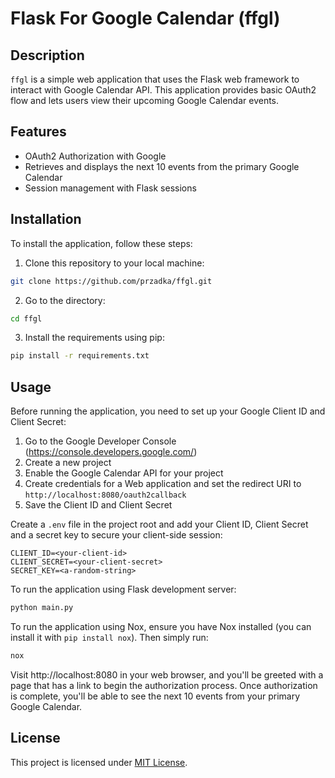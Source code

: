 # Flask For Google Calendar (ffgl)

## Description

`ffgl` is a simple web application that uses the Flask web framework to interact with Google Calendar API. This application provides basic OAuth2 flow and lets users view their upcoming Google Calendar events.

## Features

- OAuth2 Authorization with Google
- Retrieves and displays the next 10 events from the primary Google Calendar
- Session management with Flask sessions

## Installation

To install the application, follow these steps:

1. Clone this repository to your local machine:
```bash
git clone https://github.com/przadka/ffgl.git
```
2. Go to the directory:
```bash
cd ffgl
```
3. Install the requirements using pip:
```bash
pip install -r requirements.txt
```

## Usage

Before running the application, you need to set up your Google Client ID and Client Secret:

1. Go to the Google Developer Console (https://console.developers.google.com/)
2. Create a new project
3. Enable the Google Calendar API for your project
4. Create credentials for a Web application and set the redirect URI to `http://localhost:8080/oauth2callback`
5. Save the Client ID and Client Secret

Create a `.env` file in the project root and add your Client ID, Client Secret and a secret key to secure your client-side session:

```
CLIENT_ID=<your-client-id>
CLIENT_SECRET=<your-client-secret>
SECRET_KEY=<a-random-string>
```

To run the application using Flask development server:

```bash
python main.py
```

To run the application using Nox, ensure you have Nox installed (you can install it with `pip install nox`). Then simply run:

```bash
nox
```

Visit http://localhost:8080 in your web browser, and you'll be greeted with a page that has a link to begin the authorization process. Once authorization is complete, you'll be able to see the next 10 events from your primary Google Calendar.

## License

This project is licensed under [MIT License](LICENSE).